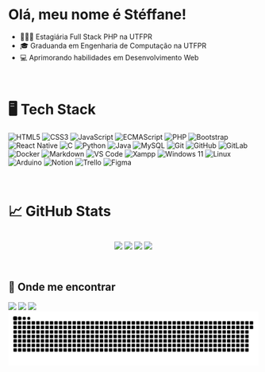 # Olá, meu nome é Stéffane!

- 👩🏽‍💻 Estagiária Full Stack PHP na UTFPR
- 🎓 Graduanda em Engenharia de Computação na UTFPR
- 💻 Aprimorando habilidades em Desenvolvimento Web

<br>

# 🖥️ Tech Stack
![HTML5](https://img.shields.io/badge/html5%20-%23E34F26.svg?&style=for-the-badge&logo=html5&logoColor=white)
![CSS3](https://img.shields.io/badge/css3%20-%231572B6.svg?&style=for-the-badge&logo=css3&logoColor=white)
![JavaScript](https://img.shields.io/badge/JavaScript-F0DB4F?style=for-the-badge&logo=javascript&logoColor=black)
![ECMAScript](https://img.shields.io/badge/ECMAScript-F7DF1E?style=for-the-badge&logo=ecmascript&logoColor=black)
![PHP](https://img.shields.io/badge/-php-8897be?style=for-the-badge&logo=php&logoColor=white)
![Bootstrap](https://img.shields.io/badge/-Bootstrap-563d7c?style=for-the-badge&logo=bootstrap&logoColor=FFF)
![React Native](https://img.shields.io/badge/React_Native-61DAFB?style=for-the-badge&logo=react&logoColor=FFF)
![C](https://img.shields.io/badge/C-00599C?style=for-the-badge&logo=c&logoColor=white)
![Python](https://img.shields.io/badge/python%20-%2314354C.svg?&style=for-the-badge&logo=python&logoColor=white)
![Java](https://img.shields.io/badge/Java-ED8B00?style=for-the-badge&logo=java&logoColor=white)
![MySQL](https://img.shields.io/badge/-MySQL-00758f?style=for-the-badge&logo=mysql&logoColor=f29111) 
![Git](https://img.shields.io/badge/git%20-%23F05033.svg?&style=for-the-badge&logo=git&logoColor=white)
![GitHub](https://img.shields.io/badge/github%20-%23121011.svg?&style=for-the-badge&logo=github&logoColor=white)
![GitLab](https://img.shields.io/badge/-GitLab-fc6d26?style=for-the-badge&logo=gitlab&logoColor=FFF)
![Docker](https://img.shields.io/badge/-Docker-0db7ed?style=for-the-badge&logo=docker&logoColor=white)
![Markdown](https://img.shields.io/badge/markdown-%23000000.svg?&style=for-the-badge&logo=markdown&logoColor=white)
![VS Code](https://img.shields.io/badge/-VS%20Code-007ACC?style=for-the-badge&logo=visual-studio-code&logoColor=ffffff)
![Xampp](https://img.shields.io/badge/-Xampp-fc6d26?style=for-the-badge&logo=xampp&&logoColor=FFF)
![Windows 11](https://img.shields.io/badge/Windows-0078D6?style=for-the-badge&logo=windows&logoColor=white)
![Linux](https://img.shields.io/badge/Linux-FCC624?style=for-the-badge&logo=linux&logoColor=black)
![Arduino](https://img.shields.io/badge/-Arduino-00979D?style=for-the-badge&logo=Arduino&logoColor=white)
![Notion](https://img.shields.io/badge/-Notion-333333?style=for-the-badge&logo=notion-xd)
![Trello](https://img.shields.io/badge/-Trello-0079bf?style=for-the-badge&logo=trello&logoColor=white)
![Figma](https://img.shields.io/badge/-Figma-333333?style=for-the-badge&logo=figma&logoColor=white)

<br>

# &#x1f4c8; GitHub Stats

<div align="center" style="display:flex;flex-direction:column">

  ![](http://github-profile-summary-cards.vercel.app/api/cards/profile-details?username=steffaneleal&theme=transparent)
  ![](http://github-profile-summary-cards.vercel.app/api/cards/repos-per-language?username=steffaneleal&theme=transparent)
  ![](http://github-profile-summary-cards.vercel.app/api/cards/most-commit-language?username=steffaneleal&theme=transparent)
  ![](http://github-profile-summary-cards.vercel.app/api/cards/stats?username=steffaneleal&theme=transparent)


</div>
 
<br>

## 📍 Onde me encontrar
 
<div> 
  <a href="mailto:steffane.leal@outlook.com" target="_blank"><img src="https://img.shields.io/badge/-Gmail-%23333?style=for-the-badge&logo=gmail&logoColor=white" target="_blank"></a>
  <a href="https://www.linkedin.com/in/stéffane-leal-287873223/" target="_blank"><img src="https://img.shields.io/badge/-LinkedIn-%230077B5?style=for-the-badge&logo=linkedin&logoColor=white" target="_blank"></a>
  <a href="https://instagram.com/steffane_leal" target="_blank"><img src="https://img.shields.io/badge/-Instagram-%23E4405F?style=for-the-badge&logo=instagram&logoColor=white" target="_blank"></a>
</div>

<picture>
  <source media="(prefers-color-scheme: dark)" srcset="https://raw.githubusercontent.com/steffaneleal/steffaneleal/output/github-contribution-grid-snake-dark.svg">
  <source media="(prefers-color-scheme: light)" srcset="https://raw.githubusercontent.com/steffaneleal/steffaneleal/output/github-contribution-grid-snake.svg">
  <img alt="github contribution grid snake animation" src="https://raw.githubusercontent.com/steffaneleal/steffaneleal/output/github-contribution-grid-snake.svg">
</picture>
